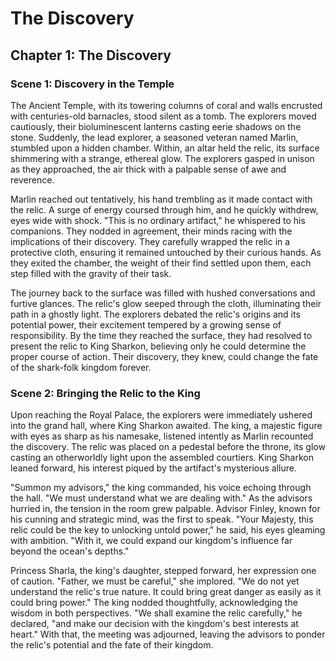 # The Discovery

## Chapter 1: The Discovery

### Scene 1: Discovery in the Temple

The Ancient Temple, with its towering columns of coral and walls encrusted with centuries-old barnacles, stood silent as a tomb. The explorers moved cautiously, their bioluminescent lanterns casting eerie shadows on the stone. Suddenly, the lead explorer, a seasoned veteran named Marlin, stumbled upon a hidden chamber. Within, an altar held the relic, its surface shimmering with a strange, ethereal glow. The explorers gasped in unison as they approached, the air thick with a palpable sense of awe and reverence.

Marlin reached out tentatively, his hand trembling as it made contact with the relic. A surge of energy coursed through him, and he quickly withdrew, eyes wide with shock. "This is no ordinary artifact," he whispered to his companions. They nodded in agreement, their minds racing with the implications of their discovery. They carefully wrapped the relic in a protective cloth, ensuring it remained untouched by their curious hands. As they exited the chamber, the weight of their find settled upon them, each step filled with the gravity of their task.

The journey back to the surface was filled with hushed conversations and furtive glances. The relic's glow seeped through the cloth, illuminating their path in a ghostly light. The explorers debated the relic's origins and its potential power, their excitement tempered by a growing sense of responsibility. By the time they reached the surface, they had resolved to present the relic to King Sharkon, believing only he could determine the proper course of action. Their discovery, they knew, could change the fate of the shark-folk kingdom forever.

### Scene 2: Bringing the Relic to the King

Upon reaching the Royal Palace, the explorers were immediately ushered into the grand hall, where King Sharkon awaited. The king, a majestic figure with eyes as sharp as his namesake, listened intently as Marlin recounted the discovery. The relic was placed on a pedestal before the throne, its glow casting an otherworldly light upon the assembled courtiers. King Sharkon leaned forward, his interest piqued by the artifact's mysterious allure.

"Summon my advisors," the king commanded, his voice echoing through the hall. "We must understand what we are dealing with." As the advisors hurried in, the tension in the room grew palpable. Advisor Finley, known for his cunning and strategic mind, was the first to speak. "Your Majesty, this relic could be the key to unlocking untold power," he said, his eyes gleaming with ambition. "With it, we could expand our kingdom's influence far beyond the ocean's depths."

Princess Sharla, the king's daughter, stepped forward, her expression one of caution. "Father, we must be careful," she implored. "We do not yet understand the relic's true nature. It could bring great danger as easily as it could bring power." The king nodded thoughtfully, acknowledging the wisdom in both perspectives. "We shall examine the relic carefully," he declared, "and make our decision with the kingdom's best interests at heart." With that, the meeting was adjourned, leaving the advisors to ponder the relic's potential and the fate of their kingdom. 